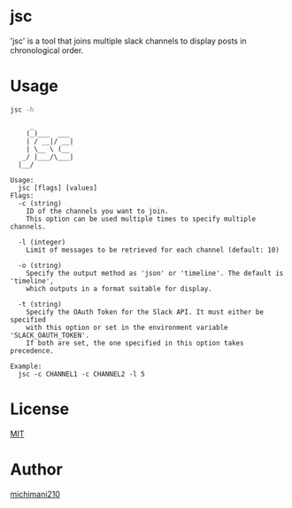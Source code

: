 jsc
===

'jsc' is a tool that joins multiple slack channels to display posts in chronological order.

# Usage

```bash
jsc -h
```

```text
     _
    (_)___  ___
    | / __|/ __|
    | \__ \ (__
   _/ |___/\___|
  |__/

Usage:
  jsc [flags] [values]
Flags:
  -c (string)
    ID of the channels you want to join.
    This option can be used multiple times to specify multiple channels.

  -l (integer)
    Limit of messages to be retrieved for each channel (default: 10)

  -o (string)
    Specify the output method as 'json' or 'timeline'. The default is 'timeline',
    which outputs in a format suitable for display.

  -t (string)
    Specify the OAuth Token for the Slack API. It must either be specified
    with this option or set in the environment variable 'SLACK_OAUTH_TOKEN'.
    If both are set, the one specified in this option takes precedence.

Example:
  jsc -c CHANNEL1 -c CHANNEL2 -l 5
```


# License

[MIT](https://github.com/michimani/jsc/blob/main/LICENSE)

# Author

[michimani210](https://twitter.com/michimani210)